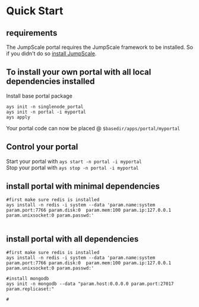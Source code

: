 # Quick Start

## requirements

The JumpScale portal requires the JumpScale framework to be installed.
So if you didn't do so [install JumpScale](../GettingStarted/Install.md).

## To install your own portal with all local dependencies installed

Install base portal package

```
ays init -n singlenode_portal
ays init -n portal -i myportal
ays apply
```

Your portal code can now be placed @ `$basedir/apps/portal/myportal`

## Control your portal

Start your portal with `ays start -n portal -i myportal`  
Stop your portal with `ays stop -n portal -i myportal`

## install portal with minimal dependencies
```
#first make sure redis is installed
ays install -n redis -i system --data 'param.name:system param.port:7766 param.disk:0  param.mem:100 param.ip:127.0.0.1 param.unixsocket:0 param.passwd:'


```

## install portal with all dependencies
```
#first make sure redis is installed
ays install -n redis -i system --data 'param.name:system param.port:7766 param.disk:0  param.mem:100 param.ip:127.0.0.1 param.unixsocket:0 param.passwd:'

#install mongodb
ays init -n mongodb --data "param.host:0.0.0.0 param.port:27017 param.replicaset:"

#

```
